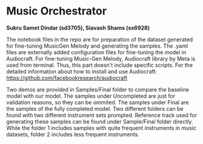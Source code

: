 # Music Orchestrator
**Sukru Samet Dindar (sd3705), Siavash Shams (ss6928)**

The notebook files in the repo are for preparation of the dataset generated for fine-tuning MusicGen Melody and generating the samples.
The .yaml files are externally added configuration files for fine-tuning the model in Audiocraft.
For fine-tuning Music-Gen Melody, Audiocraft library by Meta is used from terminal. Thus, this part doesn't include specific scripts. 
For the detailed information about how to install and use Audiocraft: https://github.com/facebookresearch/audiocraft

Two demos are provided in Samples/Final folder to compare the baseline model with our model.
The samples under Uncompleted are just for validation reasons, so they can be ommited.
The samples under Final are the samples of the fully completed model. Two different folders can be found with two different instrument sets prompted.
Reference track used for generating these samples can be found under Sample/Final folder directly.
While the folder 1 includes samples with quite frequent instruments in music datasets, folder 2 includes less frequent instruments.
